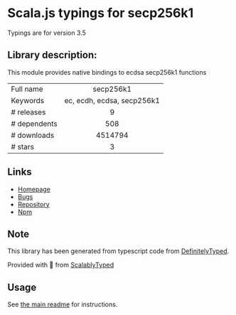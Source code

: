 
# Scala.js typings for secp256k1

Typings are for version 3.5

## Library description:
This module provides native bindings to ecdsa secp256k1 functions

|                    |                 |
| ------------------ | :-------------: |
| Full name          | secp256k1 |
| Keywords           | ec, ecdh, ecdsa, secp256k1 |
| # releases         | 9 |
| # dependents       | 508 |
| # downloads        | 4514794 |
| # stars            | 3 |

## Links
- [Homepage](https://github.com/cryptocoinjs/secp256k1-node#readme)
- [Bugs](https://github.com/cryptocoinjs/secp256k1-node/issues)
- [Repository](https://github.com/cryptocoinjs/secp256k1-node)
- [Npm](https://www.npmjs.com/package/secp256k1)
    


## Note
This library has been generated from typescript code from [DefinitelyTyped](https://definitelytyped.org).

Provided with :purple_heart: from [ScalablyTyped](https://github.com/oyvindberg/ScalablyTyped)

## Usage
See [the main readme](../../readme.md) for instructions.


